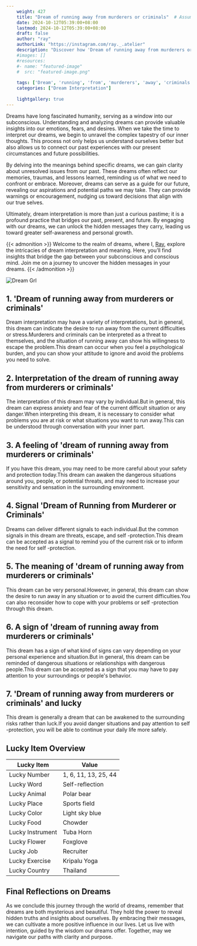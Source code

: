 ```yaml
---
    weight: 427
    title: "Dream of running away from murderers or criminals"  # Assuming 'title' column exists
    date: 2024-10-12T05:39:00+08:00
    lastmod: 2024-10-12T05:39:00+08:00
    draft: false
    author: "ray"
    authorLink: "https://instagram.com/ray._.atelier"
    description: "Discover how 'Dream of running away from murderers or criminals' can interpret your future and uncover its significant meanings in your life."
    #images: []
    #resources:
    #- name: "featured-image"
    #  src: "featured-image.png"
    
    tags: ['Dream', 'running', 'from', 'murderers', 'away', 'criminals']
    categories: ["Dream Interpretation"]
    
    lightgallery: true
---
```

    
Dreams have long fascinated humanity, serving as a window into our subconscious. Understanding and analyzing dreams can provide valuable insights into our emotions, fears, and desires. When we take the time to interpret our dreams, we begin to unravel the complex tapestry of our inner thoughts. This process not only helps us understand ourselves better but also allows us to connect our past experiences with our present circumstances and future possibilities.

By delving into the meanings behind specific dreams, we can gain clarity about unresolved issues from our past. These dreams often reflect our memories, traumas, and lessons learned, reminding us of what we need to confront or embrace. Moreover, dreams can serve as a guide for our future, revealing our aspirations and potential paths we may take. They can provide warnings or encouragement, nudging us toward decisions that align with our true selves.

Ultimately, dream interpretation is more than just a curious pastime; it is a profound practice that bridges our past, present, and future. By engaging with our dreams, we can unlock the hidden messages they carry, leading us toward greater self-awareness and personal growth.

{{< admonition >}}
Welcome to the realm of dreams, where I, [Ray](https://instagram.com/ray._.atelier), explore the intricacies of dream interpretation and meaning. Here, you’ll find insights that bridge the gap between your subconscious and conscious mind. Join me on a journey to uncover the hidden messages in your dreams.
{{< /admonition >}}

![Dream Grl](https://cdn.pixabay.com/photo/2017/11/02/03/35/gothic-2910057_1280.jpg "Dream Grl")

## 1. 'Dream of running away from murderers or criminals'
Dream interpretation may have a variety of interpretations, but in general, this dream can indicate the desire to run away from the current difficulties or stress.Murderers and criminals can be interpreted as a threat to themselves, and the situation of running away can show his willingness to escape the problem.This dream can occur when you feel a psychological burden, and you can show your attitude to ignore and avoid the problems you need to solve.

## 2. Interpretation of the dream of running away from murderers or criminals'
The interpretation of this dream may vary by individual.But in general, this dream can express anxiety and fear of the current difficult situation or any danger.When interpreting this dream, it is necessary to consider what problems you are at risk or what situations you want to run away.This can be understood through conversation with your inner part.

## 3. A feeling of 'dream of running away from murderers or criminals'
If you have this dream, you may need to be more careful about your safety and protection today.This dream can awaken the dangerous situations around you, people, or potential threats, and may need to increase your sensitivity and sensation in the surrounding environment.

## 4. Signal 'Dream of Running from Murderer or Criminals'
Dreams can deliver different signals to each individual.But the common signals in this dream are threats, escape, and self -protection.This dream can be accepted as a signal to remind you of the current risk or to inform the need for self -protection.

## 5. The meaning of 'dream of running away from murderers or criminals'
This dream can be very personal.However, in general, this dream can show the desire to run away in any situation or to avoid the current difficulties.You can also reconsider how to cope with your problems or self -protection through this dream.

## 6. A sign of 'dream of running away from murderers or criminals'
This dream has a sign of what kind of signs can vary depending on your personal experience and situation.But in general, this dream can be reminded of dangerous situations or relationships with dangerous people.This dream can be accepted as a sign that you may have to pay attention to your surroundings or people's behavior.

## 7. 'Dream of running away from murderers or criminals' and lucky
This dream is generally a dream that can be awakened to the surrounding risks rather than luck.If you avoid danger situations and pay attention to self -protection, you will be able to continue your daily life more safely.

## Lucky Item Overview
| Lucky Item          | Value              |
|---------------|--------------------|
| Lucky Number        | 1, 6, 11, 13, 25, 44  |
| Lucky Word          | Self-reflection |
| Lucky Animal        | Polar bear |
| Lucky Place         | Sports field     |
| Lucky Color         | Light sky blue     |
| Lucky Food          | Chowder      |
| Lucky Instrument    | Tuba Horn |
| Lucky Flower        | Foxglove    |
| Lucky Job           | Recruiter       |
| Lucky Exercise      | Kripalu Yoga  |
| Lucky Country       | Thailand    |


##  Final Reflections on Dreams

As we conclude this journey through the world of dreams, remember that dreams are both mysterious and beautiful. They hold the power to reveal hidden truths and insights about ourselves. By embracing their messages, we can cultivate a more positive influence in our lives. Let us live with intention, guided by the wisdom our dreams offer. Together, may we navigate our paths with clarity and purpose.
